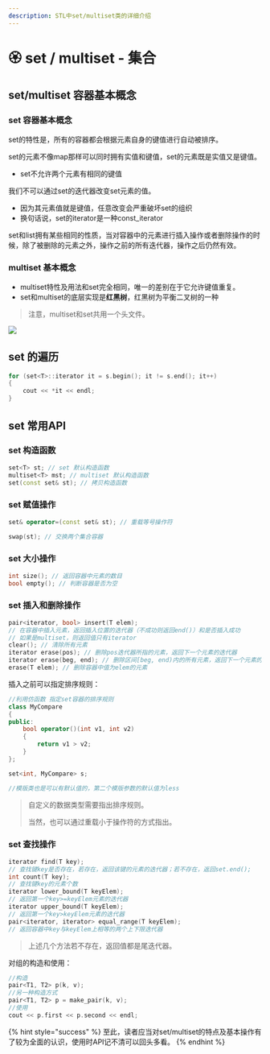 ```yaml
---
description: STL中set/multiset类的详细介绍
---
```


# 🏵 set / multiset - 集合

## set/multiset 容器基本概念

### set 容器基本概念

set的特性是，所有的容器都会根据元素自身的键值进行自动被排序。

set的元素不像map那样可以同时拥有实值和键值，set的元素既是实值又是键值。

* set不允许两个元素有相同的键值

我们不可以通过set的迭代器改变set元素的值。

* 因为其元素值就是键值，任意改变会严重破坏set的组织
* 换句话说，set的iterator是一种const\_iterator

set和list拥有某些相同的性质，当对容器中的元素进行插入操作或者删除操作的时候，除了被删除的元素之外，操作之前的所有迭代器，操作之后仍然有效。

### multiset 基本概念

* multiset特性及用法和set完全相同，唯一的差别在于它允许键值重复。
* set和multiset的底层实现是**红黑树**，红黑树为平衡二叉树的一种

> 注意，multiset和set共用一个头文件。

![](https://images.unsplash.com/photo-1581361265618-8e33511bb9b7?crop=entropy\&cs=srgb\&fm=jpg\&ixid=MnwxOTcwMjR8MHwxfHNlYXJjaHwzfHxzZXRzfGVufDB8fHx8MTY0NDUwMzYwNQ\&ixlib=rb-1.2.1\&q=85)

## set 的遍历

```cpp
for (set<T>::iterator it = s.begin(); it != s.end(); it++)
{
  	cout << *it << endl;
}
```

## set 常用API

### set 构造函数

```cpp
set<T> st; // set 默认构造函数
multiset<T> mst; // multiset 默认构造函数
set(const set& st); // 拷贝构造函数
```

### set 赋值操作

```cpp
set& operator=(const set& st); // 重载等号操作符

swap(st); // 交换两个集合容器
```

### set 大小操作

```cpp
int size(); // 返回容器中元素的数目
bool empty(); // 判断容器是否为空
```

### set 插入和删除操作

```cpp
pair<iterator, bool> insert(T elem); 
// 在容器中插入元素，返回插入位置的迭代器（不成功则返回end()）和是否插入成功
// 如果是multiset，则返回值只有iterator
clear(); // 清除所有元素
iterator erase(pos); // 删除pos迭代器所指的元素，返回下一个元素的迭代器
iterator erase(beg, end); // 删除区间[beg, end)内的所有元素，返回下一个元素的迭代器
erase(T elem); // 删除容器中值为elem的元素
```

插入之前可以指定排序规则：

```cpp
//利用仿函数 指定set容器的排序规则
class MyCompare
{
public:
    bool operator()(int v1, int v2)
    {
        return v1 > v2;
    }
};

set<int, MyCompare> s;

//模版类也是可以有默认值的，第二个模版参数的默认值为less
```

> 自定义的数据类型需要指出排序规则。
>
> 当然，也可以通过重载小于操作符的方式指出。

### set 查找操作

```cpp
iterator find(T key); 
// 查找键key是否存在，若存在，返回该键的元素的迭代器；若不存在，返回set.end();
int count(T key);
// 查找键key的元素个数
iterator lower_bound(T keyElem);
// 返回第一个key>=keyElem元素的迭代器
iterator upper_bound(T keyElem);
// 返回第一个key>keyElem元素的迭代器
pair<iterator, iterator> equal_range(T keyElem);
// 返回容器中key与keyElem上相等的两个上下限迭代器
```

> 上述几个方法若不存在，返回值都是尾迭代器。

对组的构造和使用：

```cpp
//构造
pair<T1, T2> p(k, v);
//另一种构造方式
pair<T1, T2> p = make_pair(k, v);
//使用
cout << p.first << p.second << endl;
```

{% hint style="success" %}
至此，读者应当对set/multiset的特点及基本操作有了较为全面的认识，使用时API记不清可以回头多看。
{% endhint %}
